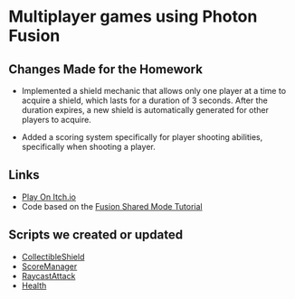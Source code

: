 # Multiplayer games using Photon Fusion

  
## Changes Made for the Homework

* Implemented a shield mechanic that allows only one player at a time to acquire a shield, which lasts for a duration of 3 seconds. After the duration expires, a new shield is automatically generated for other players to acquire.

* Added a scoring system specifically for player shooting abilities, specifically when shooting a player.

## Links
* [Play On Itch.io](https://gamedevbc.itch.io/multiplayer-homework)
* Code based on the [Fusion Shared Mode Tutorial](https://doc.photonengine.com/fusion/current/tutorials/shared-mode-basics/overview)

## Scripts we created or updated
* [CollectibleShield](https://github.com/Game-Dev-Baram-Chahine/multiplayerGame/blob/main/Assets/Scripts/CollectibleShield.cs)
* [ScoreManager](https://github.com/Game-Dev-Baram-Chahine/multiplayerGame/blob/main/Assets/Scripts/ScoreManager.cs)
* [RaycastAttack](https://github.com/Game-Dev-Baram-Chahine/multiplayerGame/blob/main/Assets/Scripts/RaycastAttack.cs)
* [Health](https://github.com/Game-Dev-Baram-Chahine/multiplayerGame/blob/main/Assets/Scripts/Health.cs)
